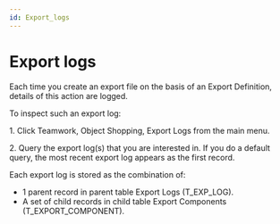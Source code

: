 ```yaml
---
id: Export_logs
---
```


# Export logs

Each time you create an export file on the basis of an Export Definition, details of this action are logged.

To inspect such an export log:

1. Click Teamwork, Object Shopping, Export Logs from the main menu.

2. Query the export log(s) that you are interested in. If you do a default query, the most recent export log appears as the first record.

Each export log is stored as the combination of:

- 1 parent record in parent table Export Logs (T_EXP_LOG).
- A set of child records in child table Export Components (T_EXPORT_COMPONENT).

 

 

 